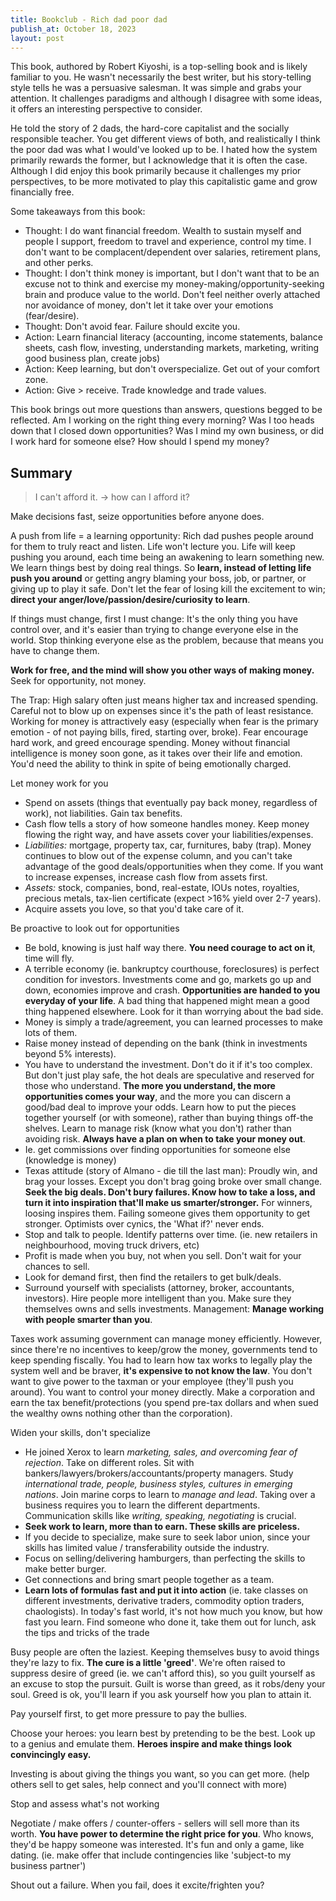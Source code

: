 ```yaml
---
title: Bookclub - Rich dad poor dad
publish_at: October 18, 2023
layout: post
---
```


This book, authored by Robert Kiyoshi, is a top-selling book and is likely familiar to you. He wasn't necessarily the best writer, but his story-telling style tells he was a persuasive salesman. It was simple and grabs your attention. It challenges paradigms and although I disagree with some ideas, it offers an interesting perspective to consider.

He told the story of 2 dads, the hard-core capitalist and the socially responsible teacher. You get different views of both, and realistically I think the poor dad was what I would've looked up to be. I hated how the system primarily rewards the former, but I acknowledge that it is often the case. Although I did enjoy this book primarily because it challenges my prior perspectives, to be more motivated to play this capitalistic game and grow financially free.

Some takeaways from this book:
- Thought: I do want financial freedom. Wealth to sustain myself and people I support, freedom to travel and experience, control my time. I don't want to be complacent/dependent over salaries, retirement plans, and other perks.
- Thought: I don't think money is important, but I don't want that to be an excuse not to think and exercise my money-making/opportunity-seeking brain and produce value to the world. Don't feel neither overly attached nor avoidance of money, don't let it take over your emotions (fear/desire).
- Thought: Don't avoid fear. Failure should excite you.
- Action: Learn financial literacy (accounting, income statements, balance sheets, cash flow, investing, understanding markets, marketing, writing good business plan, create jobs)
- Action: Keep learning, but don't overspecialize. Get out of your comfort zone.
- Action: Give > receive. Trade knowledge and trade values.

This book brings out more questions than answers, questions begged to be reflected. Am I working on the right thing every morning? Was I too heads down that I closed down opportunities? Was I mind my own business, or did I work hard for someone else? How should I spend my money?

## Summary

> I can't afford it. -> how can I afford it?

Make decisions fast, seize opportunities before anyone does.

A push from life = a learning opportunity: Rich dad pushes people around for them to truly react and listen. Life won't lecture you. Life will keep pushing you around, each time being an awakening to learn something new. We learn things best by doing real things. So **learn, instead of letting life push you around** or getting angry blaming your boss, job, or partner, or giving up to play it safe. Don't let the fear of losing kill the excitement to win; **direct your anger/love/passion/desire/curiosity to learn**.

If things must change, first I must change: It's the only thing you have control over, and it's easier than trying to change everyone else in the world. Stop thinking everyone else as the problem, because that means you have to change them.

**Work for free, and the mind will show you other ways of making money.** Seek for opportunity, not money.

The Trap: High salary often just means higher tax and increased spending. Careful not to blow up on expenses since it's the path of least resistance. Working for money is attractively easy (especially when fear is the primary emotion - of not paying bills, fired, starting over, broke). Fear encourage hard work, and greed encourage spending. Money without financial intelligence is money soon gone, as it takes over their life and emotion. You'd need the ability to think in spite of being emotionally charged.

Let money work for you
- Spend on assets (things that eventually pay back money, regardless of work), not liabilities. Gain tax benefits.
- Cash flow tells a story of how someone handles money. Keep money flowing the right way, and have assets cover your liabilities/expenses.
- *Liabilities:* mortgage, property tax, car, furnitures, baby (trap). Money continues to blow out of the expense column, and you can't take advantage of the good deals/opportunities when they come. If you want to increase expenses, increase cash flow from assets first.
- *Assets:* stock, companies, bond, real-estate, IOUs notes, royalties, precious metals, tax-lien certificate (expect >16% yield over 2-7 years).
- Acquire assets you love, so that you'd take care of it.

Be proactive to look out for opportunities
- Be bold, knowing is just half way there. **You need courage to act on it**, time will fly.
- A terrible economy (ie. bankruptcy courthouse, foreclosures) is perfect condition for investors. Investments come and go, markets go up and down, economies improve and crash. **Opportunities are handed to you everyday of your life**. A bad thing that happened might mean a good thing happened elsewhere. Look for it than worrying about the bad side.
- Money is simply a trade/agreement, you can learned processes to make lots of them.
- Raise money instead of depending on the bank (think in investments beyond 5% interests).
- You have to understand the investment. Don't do it if it's too complex. But don't just play safe, the hot deals are speculative and reserved for those who understand. **The more you understand, the more opportunities comes your way**, and the more you can discern a good/bad deal to improve your odds. Learn how to put the pieces together yourself (or with someone), rather than buying things off-the shelves. Learn to manage risk (know what you don't) rather than avoiding risk. **Always have a plan on when to take your money out**.
- Ie. get commissions over finding opportunities for someone else (knowledge is money)
- Texas attitude (story of Almano - die till the last man): Proudly win, and brag your losses. Except you don't brag going broke over small change. **Seek the big deals. Don't bury failures. Know how to take a loss, and turn it into inspiration that'll make us smarter/stronger.** For winners, loosing inspires them. Failing someone gives them opportunity to get stronger. Optimists over cynics, the 'What if?' never ends.
- Stop and talk to people. Identify patterns over time. (ie. new retailers in neighbourhood, moving truck drivers, etc)
- Profit is made when you buy, not when you sell. Don't wait for your chances to sell.
- Look for demand first, then find the retailers to get bulk/deals.
- Surround yourself with specialists (attorney, broker, accountants, investors). Hire people more intelligent than you. Make sure they themselves owns and sells investments. Management: **Manage working with people smarter than you**.

Taxes work assuming government can manage money efficiently. However, since there're no incentives to keep/grow the money, governments tend to keep spending fiscally. You had to learn how tax works to legally play the system well and be braver, **it's expensive to not know the law**. You don't want to give power to the taxman or your employee (they'll push you around). You want to control your money directly. Make a corporation and earn the tax benefit/protections (you spend pre-tax dollars and when sued the wealthy owns nothing other than the corporation).

Widen your skills, don't specialize
- He joined Xerox to learn *marketing, sales, and overcoming fear of rejection*. Take on different roles. Sit with bankers/lawyers/brokers/accountants/property managers. Study *international trade, people, business styles, cultures in emerging nations*. Join marine corps to learn to *manage and lead*. Taking over a business requires you to learn the different departments. Communication skills like *writing, speaking, negotiating* is crucial.
- **Seek work to learn, more than to earn. These skills are priceless.**
- If you decide to specialize, make sure to seek labor union, since your skills has limited value / transferability outside the industry.
- Focus on selling/delivering hamburgers, than perfecting the skills to make better burger.
- Get connections and bring smart people together as a team.
- **Learn lots of formulas fast and put it into action** (ie. take classes on different investments, derivative traders, commodity option traders, chaologists). In today's fast world, it's not how much you know, but how fast you learn. Find someone who done it, take them out for lunch, ask the tips and tricks of the trade

Busy people are often the laziest. Keeping themselves busy to avoid things they're lazy to fix. **The cure is a little 'greed'**. We're often raised to suppress desire of greed (ie. we can't afford this), so you guilt yourself as an excuse to stop the pursuit. Guilt is worse than greed, as it robs/deny your soul. Greed is ok, you'll learn if you ask yourself how you plan to attain it.

Pay yourself first, to get more pressure to pay the bullies.

Choose your heroes: you learn best by pretending to be the best. Look up to a genius and emulate them. **Heroes inspire and make things look convincingly easy.**

Investing is about giving the things you want, so you can get more. (help others sell to get sales, help connect and you'll connect with more)

Stop and assess what's not working

Negotiate / make offers / counter-offers - sellers will sell more than its worth. **You have power to determine the right price for you**. Who knows, they'd be happy someone was interested. It's fun and only a game, like dating.  (ie. make offer that include contingencies like 'subject-to my business partner')

Shout out a failure. When you fail, does it excite/frighten you?
